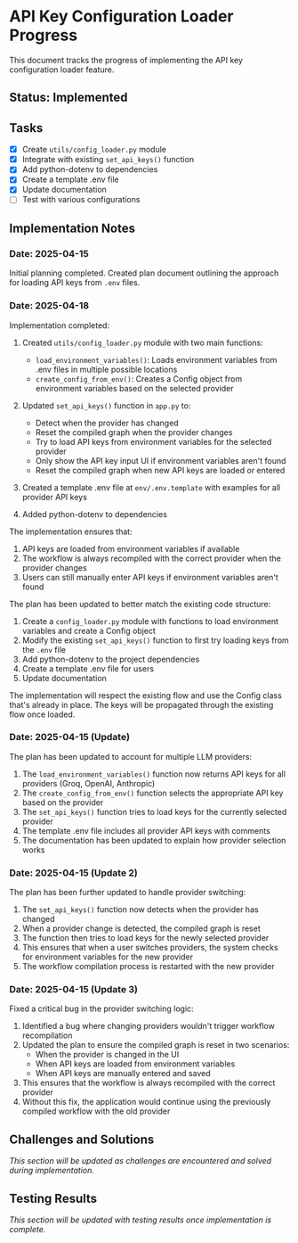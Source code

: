 # API Key Configuration Loader Progress

This document tracks the progress of implementing the API key configuration loader feature.

## Status: Implemented

## Tasks

- [x] Create `utils/config_loader.py` module
- [x] Integrate with existing `set_api_keys()` function
- [x] Add python-dotenv to dependencies
- [x] Create a template .env file
- [x] Update documentation
- [ ] Test with various configurations

## Implementation Notes

### Date: 2025-04-15

Initial planning completed. Created plan document outlining the approach for loading API keys from `.env` files.

### Date: 2025-04-18

Implementation completed:

1. Created `utils/config_loader.py` module with two main functions:
   - `load_environment_variables()`: Loads environment variables from .env files in multiple possible locations
   - `create_config_from_env()`: Creates a Config object from environment variables based on the selected provider

2. Updated `set_api_keys()` function in `app.py` to:
   - Detect when the provider has changed
   - Reset the compiled graph when the provider changes
   - Try to load API keys from environment variables for the selected provider
   - Only show the API key input UI if environment variables aren't found
   - Reset the compiled graph when new API keys are loaded or entered

3. Created a template .env file at `env/.env.template` with examples for all provider API keys

4. Added python-dotenv to dependencies

The implementation ensures that:
1. API keys are loaded from environment variables if available
2. The workflow is always recompiled with the correct provider when the provider changes
3. Users can still manually enter API keys if environment variables aren't found

The plan has been updated to better match the existing code structure:

1. Create a `config_loader.py` module with functions to load environment variables and create a Config object
2. Modify the existing `set_api_keys()` function to first try loading keys from the `.env` file
3. Add python-dotenv to the project dependencies
4. Create a template .env file for users
5. Update documentation

The implementation will respect the existing flow and use the Config class that's already in place. The keys will be propagated through the existing flow once loaded.

### Date: 2025-04-15 (Update)

The plan has been updated to account for multiple LLM providers:

1. The `load_environment_variables()` function now returns API keys for all providers (Groq, OpenAI, Anthropic)
2. The `create_config_from_env()` function selects the appropriate API key based on the provider
3. The `set_api_keys()` function tries to load keys for the currently selected provider
4. The template .env file includes all provider API keys with comments
5. The documentation has been updated to explain how provider selection works

### Date: 2025-04-15 (Update 2)

The plan has been further updated to handle provider switching:

1. The `set_api_keys()` function now detects when the provider has changed
2. When a provider change is detected, the compiled graph is reset
3. The function then tries to load keys for the newly selected provider
4. This ensures that when a user switches providers, the system checks for environment variables for the new provider
5. The workflow compilation process is restarted with the new provider

### Date: 2025-04-15 (Update 3)

Fixed a critical bug in the provider switching logic:

1. Identified a bug where changing providers wouldn't trigger workflow recompilation
2. Updated the plan to ensure the compiled graph is reset in two scenarios:
   - When the provider is changed in the UI
   - When API keys are loaded from environment variables
   - When API keys are manually entered and saved
3. This ensures that the workflow is always recompiled with the correct provider
4. Without this fix, the application would continue using the previously compiled workflow with the old provider

## Challenges and Solutions

*This section will be updated as challenges are encountered and solved during implementation.*

## Testing Results

*This section will be updated with testing results once implementation is complete.*
